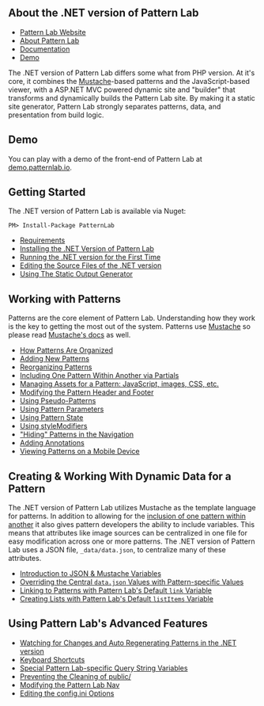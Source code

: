 ## About the .NET version of Pattern Lab

* [Pattern Lab Website](http://patternlab.io/)
* [About Pattern Lab](http://patternlab.io/about.html)
* [Documentation](http://patternlab.io/docs/index.html)
* [Demo](http://demo.patternlab.io/)

The .NET version of Pattern Lab differs some what from PHP version. At it's core, it combines the [Mustache](http://mustache.github.io/)-based patterns and the JavaScript-based viewer, with a ASP.NET MVC powered dynamic site and "builder" that transforms and dynamically builds the Pattern Lab site. By making it a static site generator, Pattern Lab strongly separates patterns, data, and presentation from build logic.

## Demo

You can play with a demo of the front-end of Pattern Lab at [demo.patternlab.io](http://demo.patternlab.io).

## Getting Started

The .NET version of Pattern Lab is available via Nuget:

```
PM> Install-Package PatternLab
```

* [Requirements](https://github.com/pattern-lab/patternlab-net/blob/master/docs/net-requirements.md)
* [Installing the .NET Version of Pattern Lab](https://github.com/pattern-lab/patternlab-net/blob/master/docs/net-installation.md)
* [Running the .NET version for the First Time](https://github.com/pattern-lab/patternlab-net/blob/master/docs/net-first-run.md)
* [Editing the Source Files of the .NET version](https://github.com/pattern-lab/patternlab-net/blob/master/docs/net-editing-source-files.md)
* [Using The Static Output Generator](https://github.com/pattern-lab/patternlab-net/blob/master/docs/net-command-line.md)

## Working with Patterns

Patterns are the core element of Pattern Lab. Understanding how they work is the key to getting the most out of the system. Patterns use [Mustache](http://mustache.github.io/) so please read [Mustache's docs](http://mustache.github.io/mustache.5.html) as well.

* [How Patterns Are Organized](http://patternlab.io/docs/pattern-organization.html)
* [Adding New Patterns](http://patternlab.io/docs/pattern-add-new.html)
* [Reorganizing Patterns](http://patternlab.io/docs/pattern-reorganizing.html)
* [Including One Pattern Within Another via Partials](http://patternlab.io/docs/pattern-including.html)
* [Managing Assets for a Pattern: JavaScript, images, CSS, etc.](http://patternlab.io/docs/pattern-managing-assets.html)
* [Modifying the Pattern Header and Footer](http://patternlab.io/docs/pattern-header-footer.html)
* [Using Pseudo-Patterns](http://patternlab.io/docs/pattern-pseudo-patterns.html)
* [Using Pattern Parameters](http://patternlab.io/docs/pattern-parameters.html)
* [Using Pattern State](http://patternlab.io/docs/pattern-states.html)
* [Using styleModifiers](http://patternlab.io/docs/pattern-stylemodifier.html)
* ["Hiding" Patterns in the Navigation](http://patternlab.io/docs/pattern-hiding.html)
* [Adding Annotations](http://patternlab.io/docs/pattern-adding-annotations.html)
* [Viewing Patterns on a Mobile Device](http://patternlab.io/docs/pattern-mobile-view.html)

## Creating & Working With Dynamic Data for a Pattern

The .NET version of Pattern Lab utilizes Mustache as the template language for patterns. In addition to allowing for the [inclusion of one pattern within another](http://patternlab.io/docs/pattern-including.html) it also gives pattern developers the ability to include variables. This means that attributes like image sources can be centralized in one file for easy modification across one or more patterns. The .NET version of Pattern Lab uses a JSON file, `_data/data.json`, to centralize many of these attributes.

* [Introduction to JSON & Mustache Variables](http://patternlab.io/docs/data-json-mustache.html)
* [Overriding the Central `data.json` Values with Pattern-specific Values](http://patternlab.io/docs/data-pattern-specific.html)
* [Linking to Patterns with Pattern Lab's Default `link` Variable](http://patternlab.io/docs/data-link-variable.html)
* [Creating Lists with Pattern Lab's Default `listItems` Variable](http://patternlab.io/docs/data-listitems.html)

## Using Pattern Lab's Advanced Features

* [Watching for Changes and Auto Regenerating Patterns in the .NET version](https://github.com/pattern-lab/patternlab-net/blob/master/docs/net-advanced-auto-regenerate.md)
* [Keyboard Shortcuts](http://patternlab.io/docs/advanced-keyboard-shortcuts.html)
* [Special Pattern Lab-specific Query String Variables ](http://patternlab.io/docs/pattern-linking.html)
* [Preventing the Cleaning of public/](http://patternlab.io/docs/advanced-clean-public.html)
* [Modifying the Pattern Lab Nav](http://patternlab.io/docs/advanced-pattern-lab-nav.html)
* [Editing the config.ini Options](http://patternlab.io/docs/advanced-config-options.html)